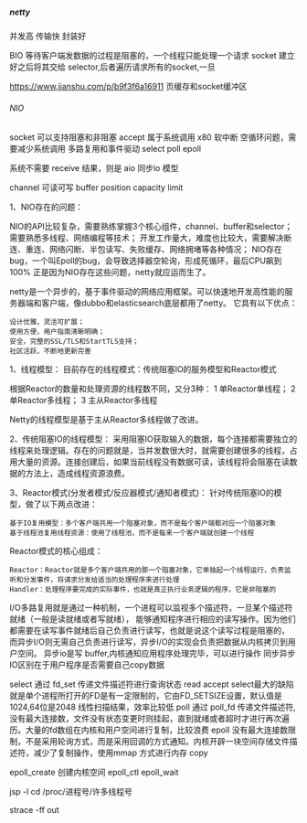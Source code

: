 ##### netty 
并发高 传输快 封装好 

BIO 等待客户端发数据的过程是阻塞的，一个线程只能处理一个请求
socket 建立好之后将其交给 selector,后者遍历请求所有的socket,一旦

https://www.jianshu.com/p/b9f3f6a16911
页缓存和socket缓冲区


###### NIO 
socket 可以支持阻塞和非阻塞
accept 属于系统调用 x80 软中断 空循环问题，需要减少系统调用
多路复用和事件驱动
select
poll
epoll

系统不需要 receive 结果，则是 aio
同步io 模型

channel 可读可写 buffer position capacity limit



1、NIO存在的问题：

NIO的API比较复杂，需要熟练掌握3个核心组件，channel、buffer和selector；
需要熟悉多线程、网络编程等技术；
开发工作量大，难度也比较大，需要解决断连、重连、网络闪断、半包读写、失败缓存、网络拥堵等各种情况；
NIO存在bug，一个叫Epoll的bug，会导致选择器空轮询，形成死循环，最后CPU飙到100%
正是因为NIO存在这些问题，netty就应运而生了。


netty是一个异步的，基于事件驱动的网络应用框架。可以快速地开发高性能的服务器端和客户端，像dubbo和elasticsearch底层都用了netty。
它具有以下优点：

    设计优雅，灵活可扩展；
    使用方便，用户指南清晰明确；
    安全，完整的SSL/TLS和StartTLS支持；
    社区活跃，不断地更新完善
1、线程模型：
目前存在的线程模式：传统阻塞IO的服务模型和Reactor模式

根据Reactor的数量和处理资源的线程数不同，又分3种：
1 单Reactor单线程；
2 单Reactor多线程；
3 主从Reactor多线程

Netty的线程模型是基于主从Reactor多线程做了改进。

2、传统阻塞IO的线程模型：
采用阻塞IO获取输入的数据，每个连接都需要独立的线程来处理逻辑。存在的问题就是，当并发数很大时，就需要创建很多的线程，占用大量的资源。连接创建后，如果当前线程没有数据可读，该线程将会阻塞在读数据的方法上，造成线程资源浪费。

3、Reactor模式(分发者模式/反应器模式/通知者模式)：
针对传统阻塞IO的模型，做了以下两点改进：

    基于IO复用模型：多个客户端共用一个阻塞对象，而不是每个客户端都对应一个阻塞对象
    基于线程池复用线程资源：使用了线程池，而不是每来一个客户端就创建一个线程

Reactor模式的核心组成：

    Reactor：Reactor就是多个客户端共用的那一个阻塞对象，它单独起一个线程运行，负责监听和分发事件，将请求分发给适当的处理程序来进行处理
    Handler：处理程序要完成的实际事件，也就是真正执行业务逻辑的程序，它是非阻塞的

I/O多路复用就是通过一种机制，一个进程可以监视多个描述符，一旦某个描述符就绪（一般是读就绪或者写就绪），
能够通知程序进行相应的读写操作。因为他们都需要在读写事件就绪后自己负责进行读写，也就是说这个读写过程是阻塞的，
而异步I/O则无需自己负责进行读写，异步I/O的实现会负责把数据从内核拷贝到用户空间。
异步io是写 buffer,内核通知应用程序处理完毕，可以进行操作
同步异步IO区别在于用户程序是否需要自己copy数据

select 通过 fd_set 传递文件描述符进行查询状态 read accept
select最大的缺陷就是单个进程所打开的FD是有一定限制的，它由FD_SETSIZE设置，默认值是1024,64位是2048
线性扫描结果，效率比较低
poll 通过 poll_fd 传递文件描述符,
没有最大连接数，文件没有状态变更时则挂起，直到就绪或者超时才进行再次遍历。大量的fd数组在内核和用户空间进行复制，比较浪费
epoll 没有最大连接数限制，不是采用轮询方式，而是采用回调的方式通知。内核开辟一块空间存储文件描述符，减少了复制操作，使用mmap 方式进行内存 copy


epoll_create 创建内核空间
epoll_ctl 
epoll_wait



jsp -l 
cd /proc/进程号/许多线程号

strace -ff out 
